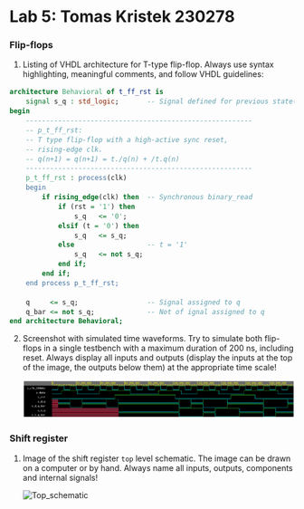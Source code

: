 # Lab 5: Tomas Kristek 230278

### Flip-flops

1. Listing of VHDL architecture for T-type flip-flop. Always use syntax highlighting, meaningful comments, and follow VHDL guidelines:

```vhdl
architecture Behavioral of t_ff_rst is
    signal s_q : std_logic;       -- Signal defined for previous state(need for T FF)
begin
    --------------------------------------------------------
    -- p_t_ff_rst:
    -- T type flip-flop with a high-active sync reset,
    -- rising-edge clk.
    -- q(n+1) = q(n+1) = t./q(n) + /t.q(n)
    --------------------------------------------------------
    p_t_ff_rst : process(clk)
    begin
        if rising_edge(clk) then  -- Synchronous binary_read
            if (rst = '1') then
                s_q   <= '0';
            elsif (t = '0') then
                s_q   <= s_q;
            else                  -- t = '1'
                s_q   <= not s_q;
            end if;
        end if;
    end process p_t_ff_rst;
    
    q     <= s_q;                 -- Signal assigned to q
    q_bar <= not s_q;             -- Not of ignal assigned to q
end architecture Behavioral;
```

2. Screenshot with simulated time waveforms. Try to simulate both flip-flops in a single testbench with a maximum duration of 200 ns, including reset. Always display all inputs and outputs (display the inputs at the top of the image, the outputs below them) at the appropriate time scale!

   ![EPWave_Ffs](Images/EPWave_Ffs.png)

### Shift register

1. Image of the shift register `top` level schematic. The image can be drawn on a computer or by hand. Always name all inputs, outputs, components and internal signals!

   ![Top_schematic](Images/Top_schematic.png)
